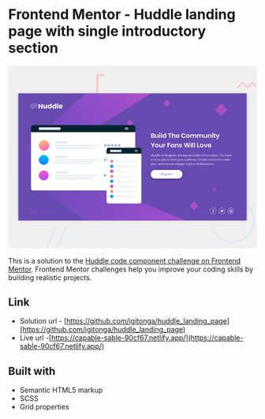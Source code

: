 # Frontend Mentor - Huddle landing page with single introductory section

![Design preview for the Huddle landing page with single introductory section](./design/desktop-preview.jpg)

This is a solution to the [Huddle code component challenge on Frontend Mentor](https://www.frontendmentor.io/challenges/huddle-landing-page-with-a-single-introductory-section-B_2Wvxgi0 "Huddle landing page with a single introductory section"). Frontend Mentor challenges help you improve your coding skills by building realistic projects.

## Link
* Solution url -  [https://github.com/igitonga/huddle_landing_page](https://github.com/igitonga/huddle_landing_page)
* Live url -[https://capable-sable-90cf67.netlify.app/](https://capable-sable-90cf67.netlify.app/)

## Built with
* Semantic HTML5 markup
* SCSS
* Grid properties
